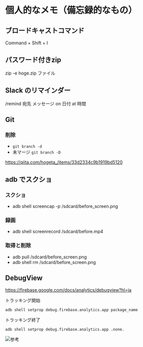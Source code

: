 # 個人的なメモ（備忘録的なもの）

## ブロードキャストコマンド

Command + Shift + I

## パスワード付きzip

zip -e hoge.zip ファイル

## Slack のリマインダー

/remind 宛先 メッセージ on 日付 at 時間

## Git

### 削除

* `git branch -d`
* 未マージ `git branch -D`

https://qiita.com/hogeta_/items/33d2334c9b1919bd5120

## adb でスクショ

### スクショ

* adb shell screencap -p /sdcard/before_screen.png

### 録画

* adb shell screenrecord /sdcard/before.mp4

### 取得と削除

* adb pull /sdcard/before_screen.png
* adb shell rm /sdcard/before_screen.png

## DebugView
https://firebase.google.com/docs/analytics/debugview?hl=ja

トラッキング開始
```
adb shell setprop debug.firebase.analytics.app package_name
```
トラッキング終了
```
adb shell setprop debug.firebase.analytics.app .none.
```

![参考](https://user-images.githubusercontent.com/24517539/77731856-17a68780-7047-11ea-82e8-fb0892f35ac4.png)
